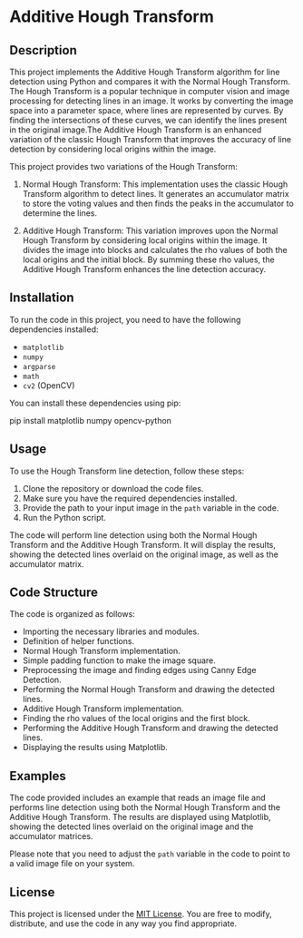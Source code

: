 # Additive Hough Transform

## Description

This project implements the Additive Hough Transform algorithm for line detection using Python and compares it with the Normal Hough Transform. The Hough Transform is a popular technique in computer vision and image processing for detecting lines in an image. It works by converting the image space into a parameter space, where lines are represented by curves. By finding the intersections of these curves, we can identify the lines present in the original image.The Additive Hough Transform is an enhanced variation of the classic Hough Transform that improves the accuracy of line detection by considering local origins within the image.

This project provides two variations of the Hough Transform:

1. Normal Hough Transform: This implementation uses the classic Hough Transform algorithm to detect lines. It generates an accumulator matrix to store the voting values and then finds the peaks in the accumulator to determine the lines.

2. Additive Hough Transform: This variation improves upon the Normal Hough Transform by considering local origins within the image. It divides the image into blocks and calculates the rho values of both the local origins and the initial block. By summing these rho values, the Additive Hough Transform enhances the line detection accuracy.

## Installation

To run the code in this project, you need to have the following dependencies installed:

- `matplotlib`
- `numpy`
- `argparse`
- `math`
- `cv2` (OpenCV)

You can install these dependencies using pip:

pip install matplotlib numpy opencv-python

## Usage

To use the Hough Transform line detection, follow these steps:

1. Clone the repository or download the code files.
2. Make sure you have the required dependencies installed.
3. Provide the path to your input image in the `path` variable in the code.
4. Run the Python script.

The code will perform line detection using both the Normal Hough Transform and the Additive Hough Transform. It will display the results, showing the detected lines overlaid on the original image, as well as the accumulator matrix.

## Code Structure

The code is organized as follows:

- Importing the necessary libraries and modules.
- Definition of helper functions.
- Normal Hough Transform implementation.
- Simple padding function to make the image square.
- Preprocessing the image and finding edges using Canny Edge Detection.
- Performing the Normal Hough Transform and drawing the detected lines.
- Additive Hough Transform implementation.
- Finding the rho values of the local origins and the first block.
- Performing the Additive Hough Transform and drawing the detected lines.
- Displaying the results using Matplotlib.

## Examples

The code provided includes an example that reads an image file and performs line detection using both the Normal Hough Transform and the Additive Hough Transform. The results are displayed using Matplotlib, showing the detected lines overlaid on the original image and the accumulator matrices.

Please note that you need to adjust the `path` variable in the code to point to a valid image file on your system.


## License

This project is licensed under the [MIT License](LICENSE). You are free to modify, distribute, and use the code in any way you find appropriate.
